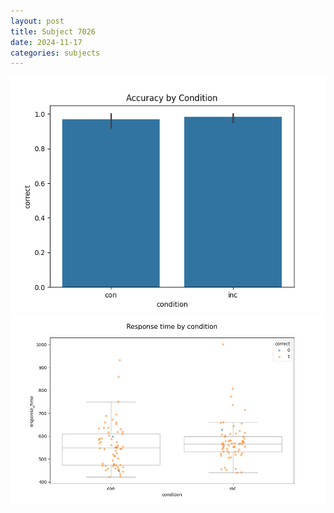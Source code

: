 ```yaml
---
layout: post
title: Subject 7026
date: 2024-11-17
categories: subjects
---
```


![](data/7026/run-5/7026_NF_acc.png)
![](data/7026/run-5/7026_NF_rt.png)
